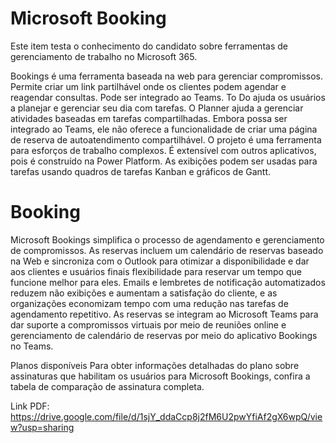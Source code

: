 # Microsoft  Booking 

Este item testa o conhecimento do candidato sobre ferramentas de gerenciamento de trabalho no Microsoft 365.

Bookings é uma ferramenta baseada na web para gerenciar compromissos. Permite criar um link partilhável onde os clientes podem agendar e reagendar consultas. Pode ser integrado ao Teams. To Do ajuda os usuários a planejar e gerenciar seu dia com tarefas. O Planner ajuda a gerenciar atividades baseadas em tarefas compartilhadas. Embora possa ser integrado ao Teams, ele não oferece a funcionalidade de criar uma página de reserva de autoatendimento compartilhável. O projeto é uma ferramenta para esforços de trabalho complexos. É extensível com outros aplicativos, pois é construído na Power Platform. As exibições podem ser usadas para tarefas usando quadros de tarefas Kanban e gráficos de Gantt.


# Booking
Microsoft Bookings simplifica o processo de agendamento e gerenciamento de compromissos. As reservas incluem um calendário de reservas baseado na Web e sincroniza com o Outlook para otimizar a disponibilidade e dar aos clientes e usuários finais flexibilidade para reservar um tempo que funcione melhor para eles. Emails e lembretes de notificação automatizados reduzem não exibições e aumentam a satisfação do cliente, e as organizações economizam tempo com uma redução nas tarefas de agendamento repetitivo. As reservas se integram ao Microsoft Teams para dar suporte a compromissos virtuais por meio de reuniões online e gerenciamento de calendário de reservas por meio do aplicativo Bookings no Teams.

Planos disponíveis
Para obter informações detalhadas do plano sobre assinaturas que habilitam os usuários para Microsoft Bookings, confira a tabela de comparação de assinatura completa.

Link PDF: https://drive.google.com/file/d/1sjY_ddaCcp8j2fM6U2pwYfiAf2gX6wpQ/view?usp=sharing
